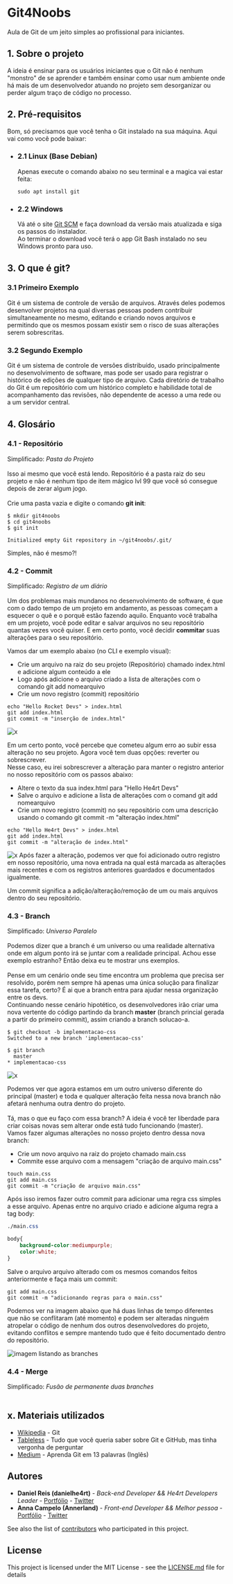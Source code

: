 # Git4Noobs

Aula de Git de um jeito simples ao profissional para iniciantes.

## 1. Sobre o projeto

A ideia é ensinar para os usuários iniciantes que o Git não é nenhum "monstro" de se aprender e também ensinar como usar num ambiente onde há mais de um desenvolvedor atuando no projeto sem desorganizar ou perder algum traço de código no processo. 

## 2. Pré-requisitos 

Bom, só precisamos que você tenha o Git instalado na sua máquina. Aqui vai como você pode baixar:


- ### 2.1 Linux (Base Debian)
    Apenas execute o comando abaixo no seu terminal e a magica vai estar feita: 
    ```
    sudo apt install git 
    ```
- ### 2.2 Windows
    Vá até o site [Git SCM](https://git-scm.com/downloads) e faça download da versão mais atualizada e siga os passos do instalador.<br>
    Ao terminar o download você terá o app Git Bash instalado no seu Windows pronto para uso.

## 3. O que é git?

### 3.1 Primeiro Exemplo
Git é um sistema de controle de versão de arquivos. Através deles podemos desenvolver projetos na qual diversas pessoas podem contribuir simultaneamente no mesmo, editando e criando novos arquivos e permitindo que os mesmos possam existir sem o risco de suas alterações serem sobrescritas.

### 3.2 Segundo Exemplo
Git é um sistema de controle de versões distribuído, usado principalmente no desenvolvimento de software, mas pode ser usado para registrar o histórico de edições de qualquer tipo de arquivo. Cada diretório de trabalho do Git é um repositório com um histórico completo e habilidade total de acompanhamento das revisões, não dependente de acesso a uma rede ou a um servidor central. 

## 4. Glosário

### 4.1 - Repositório
Simplificado: *Pasta do Projeto* <br><br>
Isso ai mesmo que você está lendo. Repositório é a pasta raiz do seu projeto e não é nenhum tipo de item mágico lvl 99 que você só consegue depois de zerar algum jogo.<br><br>
Crie uma pasta vazia e digite o comando **git init**:

```shell script
$ mkdir git4noobs
$ cd git4noobs
$ git init

Initialized empty Git repository in ~/git4noobs/.git/
```
Simples, não é mesmo?!

### 4.2 - Commit
Simplificado: *Registro de um diário* <br><br>
Um dos problemas mais mundanos no desenvolvimento de software, é que com o dado tempo de um projeto em andamento, as pessoas começam a esquecer o quê e o porquê estão fazendo aquilo.
Enquanto você trabalha em um projeto, você pode editar e salvar arquivos no seu repositório quantas vezes você quiser. E em certo ponto, você decidir **commitar** suas alterações para o seu repositório.   

Vamos dar um exemplo abaixo (no CLI e exemplo visual):
* Crie um arquivo na raiz do seu projeto (Repositório) chamado index.html e adicione algum conteúdo a ele
* Logo após adicione o arquivo criado a lista de alterações com o comando git add nomearquivo
* Crie um novo registro (commit) repositório
```
echo "Hello Rocket Devs" > index.html 
git add index.html
git commit -m "inserção de index.html"
```
![x](./images/commit1.png)

Em um certo ponto, você percebe que cometeu algum erro ao subir essa alteração no seu projeto. Agora você tem duas opções: reverter ou sobrescrever.<br>
Nesse caso, eu irei sobrescrever a alteração para manter o registro anterior no nosso repositório com os passos abaixo:
* Altere o texto da sua index.html para "Hello He4rt Devs"
* Salve o arquivo e adicione a lista de alterações com o comand git add nomearquivo
* Crie um novo registro (commit) no seu repositório com uma descrição usando o comando git commit -m "alteração index.html"
```
echo "Hello He4rt Devs" > index.html 
git add index.html
git commit -m "alteração de index.html"
```
![x](./images/commit2.png)
Após fazer a alteração, podemos ver que foi adicionado outro registro em nosso repositório, uma nova entrada na qual está marcada as alterações mais recentes e com os registros anteriores guardados e documentados igualmente.

Um commit significa a adição/alteração/remoção de um ou mais arquivos dentro do seu repositório.

### 4.3 - Branch
Simplificado: *Universo Paralelo* <br><br>
Podemos dizer que a branch é um universo ou uma realidade alternativa onde em algum ponto irá se juntar com a realidade principal. Achou esse exemplo estranho? Então deixa eu te mostrar uns exemplos.<br><br>
Pense em um cenário onde seu time encontra um problema que precisa ser resolvido, porém nem sempre há apenas uma única solução para finalizar essa tarefa, certo? É ai que a branch entra para ajudar nessa organização entre os devs.<br>
Continuando nesse cenário hipotético, os desenvolvedores irão criar uma nova vertente do código partindo da branch **master** (branch princial gerada a partir do primeiro commit), assim criando a branch solucao-a.
```
$ git checkout -b implementacao-css
Switched to a new branch 'implementacao-css'

$ git branch
  master
* implementacao-css
``` 
![x](./images/branches1.png)

Podemos ver que agora estamos em um outro universo diferente do principal (master) e toda e qualquer alteração feita nessa nova branch não afetará nenhuma outra dentro do projeto.<br><br>
Tá, mas o que eu faço com essa branch? A ideia é você ter liberdade para criar coisas novas sem alterar onde está tudo funcionando (master).<br>
Vamos fazer algumas alterações no nosso projeto dentro dessa nova branch:
* Crie um novo arquivo na raiz do projeto chamado main.css
* Commite esse arquivo com a mensagem "criação de arquivo main.css"

```
touch main.css 
git add main.css
git commit -m "criação de arquivo main.css"
```
Após isso iremos fazer outro commit para adicionar uma regra css simples a esse arquivo. Apenas entre no arquivo criado e adicione alguma regra a tag body:
```css
./main.css

body{
    background-color:mediumpurple;
    color:white;
}
```
Salve o arquivo arquivo alterado com os mesmos comandos feitos anteriormente e faça mais um commit:
```
git add main.css
git commit -m "adicionando regras para o main.css"
```

Podemos ver na imagem abaixo que há duas linhas de tempo diferentes que não se conflitaram (até momento) e podem ser alteradas ninguém atropelar o código de nenhum dos outros desenvolvedores do projeto, evitando conflitos e sempre mantendo tudo que é feito documentado dentro do repositório.

![imagem listando as branches](images/branches2.png) 

### 4.4 - Merge
Simplificado: *Fusão de permanente duas branches* <br><br>

## x. Materiais utilizados

* [Wikipedia](https://pt.wikipedia.org/wiki/Git) - Git
* [Tableless](https://tableless.com.br/tudo-que-voce-queria-saber-sobre-git-e-github-mas-tinha-vergonha-de-perguntar/) - Tudo que você queria saber sobre Git e GitHub, mas tinha vergonha de perguntar
* [Medium](https://medium.com/faun/learn-git-in-13-words-part-1-of-3-45e83db145fd) - Aprenda Git em 13 palavras (Inglês)

## Autores

* **Daniel Reis (danielhe4rt)** - *Back-end Developer && He4rt Developers Leader* - [Portfólio](https://danielheart.dev) - [Twitter](https://twitter.com/danielhe4rt)
* **Anna Campelo (Annerland)** - *Front-end Developer && Melhor pessoa* - [Portfólio](https://github.com/AnnaCampelo) - [Twitter](https://twitter.com/danielhe4rt)

See also the list of [contributors](https://github.com/your/project/contributors) who participated in this project.

## License

This project is licensed under the MIT License - see the [LICENSE.md](LICENSE.md) file for details
